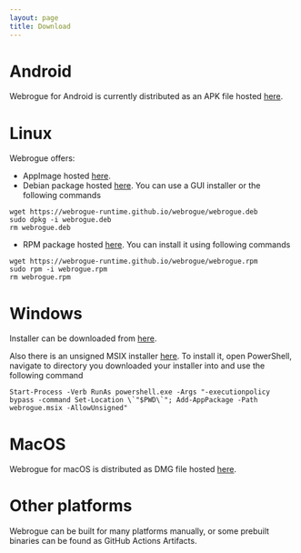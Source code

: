 ```yaml
---
layout: page
title: Download
---
```


<div id="detectedOsMark"></div>

<div id="osMark1"></div>

# Android
Webrogue for Android is currently distributed as an APK file hosted 
[here](http://webrogue-runtime.github.io/webrogue/webrogue.apk).

<div id="osMark2"></div>

# Linux
Webrogue offers:
- AppImage hosted [here](https://webrogue-runtime.github.io/webrogue/Webrogue-x86_64.AppImage).
- Debian package hosted [here](https://webrogue-runtime.github.io/webrogue/webrogue.deb). You can use a GUI installer or the following commands
```
wget https://webrogue-runtime.github.io/webrogue/webrogue.deb
sudo dpkg -i webrogue.deb
rm webrogue.deb
```
- RPM package hosted [here](https://webrogue-runtime.github.io/webrogue/webrogue.rpm). You can install it using following commands
```
wget https://webrogue-runtime.github.io/webrogue/webrogue.rpm
sudo rpm -i webrogue.rpm
rm webrogue.rpm
```

<div id="osMark3"></div>

# Windows
Installer can be downloaded from [here](https://webrogue-runtime.github.io/webrogue/webrogue_installer.exe).

Also there is an unsigned MSIX installer [here](https://webrogue-runtime.github.io/webrogue/webrogue.msix).
To install it, open PowerShell, navigate to directory you downloaded your installer into and use the following command
```
Start-Process -Verb RunAs powershell.exe -Args "-executionpolicy bypass -command Set-Location \`"$PWD\`"; Add-AppPackage -Path webrogue.msix -AllowUnsigned"
```

<div id="osMark4"></div>

# MacOS
Webrogue for macOS is distributed as DMG file hosted [here](https://webrogue-runtime.github.io/webrogue/Webrogue.dmg).

<div id="osMark5"></div>

# Other platforms
Webrogue can be built for many platforms manually, or some prebuilt binaries can be found as GitHub Actions Artifacts.

<div id="osMark6"></div>

<script type='text/javascript'>
    let detectedOsMark = document.getElementById('detectedOsMark');

    var beginMark;
    var endMark;
    {
        function checkOS(osName, osMark) {
            console.log(navigator.appVersion)
            if (navigator.appVersion.indexOf(osName)!=-1) {
                beginMark = "osMark" + osMark;
                endMark = "osMark" + (osMark+1);
            }
        }
        
        let unknownOsMark = 4;
        checkOS('', unknownOsMark)

        checkOS('Linux', 2)
        checkOS('Ubuntu', 2)

        checkOS('Android', 1)

        checkOS('Windows', 3)
        checkOS('Mac OS X', 4)

        checkOS('iPhone', unknownOsMark)
    }

    let matchingElements = [];
    let parent = detectedOsMark.parentElement;
    let allElements = parent.children;
    var matches = false;
    for (var i = 0; i < allElements.length; i++) {
        let element = allElements[i];
        var elementId = element.getAttribute("id");
        if(elementId === endMark) matches = false;
        if(matches) matchingElements.push(element);
        if(elementId === beginMark) matches = true;
    }
    for (var i = 0; i < matchingElements.length; i++) {
        let element = matchingElements[i];
        detectedOsMark.appendChild(element);
    }
    // detectedOsMark.parent
</script>
